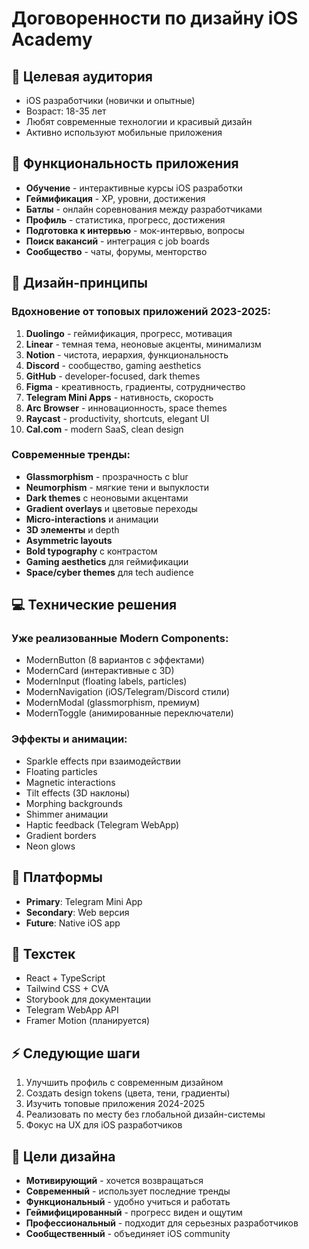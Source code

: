 # Договоренности по дизайну iOS Academy

## 🎯 Целевая аудитория
- iOS разработчики (новички и опытные)
- Возраст: 18-35 лет
- Любят современные технологии и красивый дизайн
- Активно используют мобильные приложения

## 🚀 Функциональность приложения
- **Обучение** - интерактивные курсы iOS разработки
- **Геймификация** - XP, уровни, достижения
- **Батлы** - онлайн соревнования между разработчиками
- **Профиль** - статистика, прогресс, достижения
- **Подготовка к интервью** - мок-интервью, вопросы
- **Поиск вакансий** - интеграция с job boards
- **Сообщество** - чаты, форумы, менторство

## 🎨 Дизайн-принципы

### Вдохновение от топовых приложений 2023-2025:
1. **Duolingo** - геймификация, прогресс, мотивация
2. **Linear** - темная тема, неоновые акценты, минимализм
3. **Notion** - чистота, иерархия, функциональность
4. **Discord** - сообщество, gaming aesthetics
5. **GitHub** - developer-focused, dark themes
6. **Figma** - креативность, градиенты, сотрудничество
7. **Telegram Mini Apps** - нативность, скорость
8. **Arc Browser** - инновационность, space themes
9. **Raycast** - productivity, shortcuts, elegant UI
10. **Cal.com** - modern SaaS, clean design

### Современные тренды:
- **Glassmorphism** - прозрачность с blur
- **Neumorphism** - мягкие тени и выпуклости  
- **Dark themes** с неоновыми акцентами
- **Gradient overlays** и цветовые переходы
- **Micro-interactions** и анимации
- **3D элементы** и depth
- **Asymmetric layouts** 
- **Bold typography** с контрастом
- **Gaming aesthetics** для геймификации
- **Space/cyber themes** для tech audience

## 💻 Технические решения

### Уже реализованные Modern Components:
- ModernButton (8 вариантов с эффектами)
- ModernCard (интерактивные с 3D)
- ModernInput (floating labels, particles)
- ModernNavigation (iOS/Telegram/Discord стили)
- ModernModal (glassmorphism, премиум)
- ModernToggle (анимированные переключатели)

### Эффекты и анимации:
- Sparkle effects при взаимодействии
- Floating particles
- Magnetic interactions
- Tilt effects (3D наклоны)
- Morphing backgrounds
- Shimmer анимации
- Haptic feedback (Telegram WebApp)
- Gradient borders
- Neon glows

## 📱 Платформы
- **Primary**: Telegram Mini App
- **Secondary**: Web версия
- **Future**: Native iOS app

## 🔧 Техстек
- React + TypeScript
- Tailwind CSS + CVA
- Storybook для документации
- Telegram WebApp API
- Framer Motion (планируется)

## ⚡ Следующие шаги
1. Улучшить профиль с современным дизайном
2. Создать design tokens (цвета, тени, градиенты)
3. Изучить топовые приложения 2024-2025
4. Реализовать по месту без глобальной дизайн-системы
5. Фокус на UX для iOS разработчиков

## 🎯 Цели дизайна
- **Мотивирующий** - хочется возвращаться
- **Современный** - использует последние тренды
- **Функциональный** - удобно учиться и работать
- **Геймифицированный** - прогресс виден и ощутим
- **Профессиональный** - подходит для серьезных разработчиков
- **Сообщественный** - объединяет iOS community